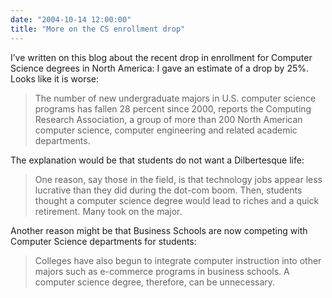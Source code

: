 ```yaml
---
date: "2004-10-14 12:00:00"
title: "More on the CS enrollment drop"
---
```




I&rsquo;ve written on this blog about the recent drop in enrollment for Computer Science degrees in North America: I gave an estimate of a drop by 25%. Looks like it is worse:

>The number of new undergraduate majors in U.S. computer science programs has fallen 28 percent since 2000, reports the Computing Research Association, a group of more than 200 North American computer science, computer engineering and related academic departments.



The explanation would be that students do not want a Dilbertesque life:

>One reason, say those in the field, is that technology jobs appear less lucrative than they did during the dot-com boom. Then, students thought a computer science degree would lead to riches and a quick retirement. Many took on the major.



Another reason might be that Business Schools are now competing with Computer Science departments for students:

>Colleges have also begun to integrate computer instruction into other majors such as e-commerce programs in business schools. A computer science degree, therefore, can be unnecessary.



